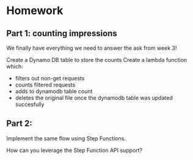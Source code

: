 # Homework

## Part 1: counting impressions

We finally have everything we need to answer the ask from week 3! 

Create a Dynamo DB table to store the counts
Create a lambda function which:
- filters out non-get requests
- counts filtered requests
- adds to dynamodb table count
- deletes the original file once the dynamodb table was updated succesfully

## Part 2:

Implement the same flow using Step Functions.

How can you leverage the Step Function API support? 
